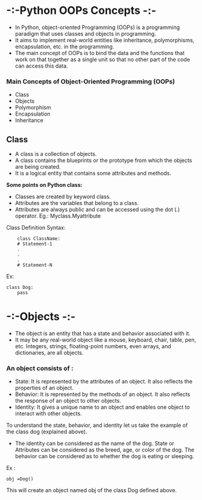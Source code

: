 # -:-Python OOPs Concepts -:-     


- In Python, object-oriented Programming (OOPs) is a programming paradigm that uses classes and objects in programming. 
- It aims to implement real-world entities like inheritance, polymorphisms, encapsulation, etc. in the programming.
- The main concept of OOPs is to bind the data and the functions that work on that together as a single unit so that no other part of the code can access this data. 

### <b>Main Concepts of Object-Oriented Programming (OOPs) </b>
- Class
- Objects
- Polymorphism
- Encapsulation
- Inheritance

## <b>Class</b> 
- A class is a collection of objects.
- A class contains the blueprints or the prototype from which the objects are being created. 
- It is a logical entity that contains some attributes and methods. 

<b> Some points on Python class: </b> <br/> 
- Classes are created by keyword class.
- Attributes are the variables that belong to a class.
- Attributes are always public and can be accessed using the dot (.) operator. Eg.: Myclass.Myattribute


Class Definition Syntax:

        class ClassName:
        # Statement-1
        .
        .
        .
        # Statement-N


Ex: <br/>

    class Dog:
        pass

# -:-Objects -:-

- The object is an entity that has a state and behavior associated with it.
- It may be any real-world object like a mouse, keyboard, chair, table, pen, etc. Integers, strings, floating-point numbers, even arrays, and dictionaries, are all objects.

### An object consists of :

- State: It is represented by the attributes of an object. It also reflects the properties of an object.
- Behavior: It is represented by the methods of an object. It also reflects the response of an object to other objects.
- Identity: It gives a unique name to an object and enables one object to interact with other objects.

To understand the state, behavior, and identity let us take the example of the class dog (explained above). 

- The identity can be considered as the name of the dog.
State or Attributes can be considered as the breed, age, or color of the dog.
The behavior can be considered as to whether the dog is eating or sleeping.

Ex : <br />

    obj =Dog()

This will create an object named obj of the class Dog defined above.